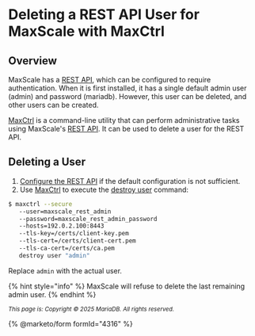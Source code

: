 # Deleting a REST API User for MaxScale with MaxCtrl

## Overview

MaxScale has a [REST API](../../reference/maxscale-rest-api/), which can be configured to require authentication. When it is first installed, it has a single default admin user (admin) and password (mariadb). However, this user can be deleted, and other users can be created.

[MaxCtrl](./) is a command-line utility that can perform administrative tasks using MaxScale's [REST API](../../reference/maxscale-rest-api/). It can be used to delete a user for the REST API.

## Deleting a User

1. [Configure the REST API](../configuring-maxscales-rest-api.md) if the default configuration is not sufficient.
2. Use [MaxCtrl](./) to execute the [destroy user](../../maxscale-archive/archive/mariadb-maxscale-23-02/mariadb-maxscale-23-02-reference/mariadb-maxscale-2302-maxctrl.md#destroy-user) command:

```bash
$ maxctrl --secure 
   --user=maxscale_rest_admin 
   --password=maxscale_rest_admin_password 
   --hosts=192.0.2.100:8443
   --tls-key=/certs/client-key.pem 
   --tls-cert=/certs/client-cert.pem 
   --tls-ca-cert=/certs/ca.pem 
   destroy user "admin"
```

Replace `admin` with the actual user.

{% hint style="info" %}
MaxScale will refuse to delete the last remaining admin user.
{% endhint %}

<sub>_This page is: Copyright © 2025 MariaDB. All rights reserved._</sub>

{% @marketo/form formId="4316" %}
